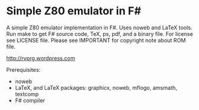 # Simple Z80 emulator in F#

A simple Z80 emulator implementation in F#. Uses noweb and LaTeX tools. Run make to get F# source code, TeX, ps, pdf, and a binary file. For license see LICENSE
file. Please see IMPORTANT for copyright note about ROM file.

http://rvprg.wordpress.com

Prerequisites:
 * noweb
 * LaTeX, and LaTeX packages: graphicx, noweb, mflogo, amsmath, textcomp
 * F# compiler
